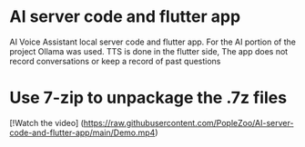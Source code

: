 # AI server code and flutter app
 AI Voice Assistant local server code and flutter app. For the AI portion of the project Ollama was used.
 TTS is done in the flutter side, The app does not record conversations or keep a record of past questions

# Use 7-zip to unpackage the .7z files

[!Watch the video]
(https://raw.githubusercontent.com/PopleZoo/AI-server-code-and-flutter-app/main/Demo.mp4)

